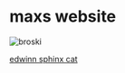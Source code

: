 <html>

<head>
</head>

<body>

<h1>maxs website</h1>


![broski](https://i.ytimg.com/vi/DXhW2Sww380/maxresdefault.jpg)

[edwinn sphinx cat](https://skuxdlx.github.io/edwinnsphinxcat/)

</body>




</html>
